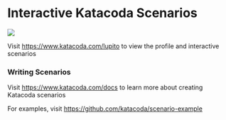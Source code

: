 # Interactive Katacoda Scenarios

[![](http://shields.katacoda.com/katacoda/lupito/count.svg)](https://www.katacoda.com/lupito "Get your profile on Katacoda.com")

Visit https://www.katacoda.com/lupito to view the profile and interactive scenarios

### Writing Scenarios
Visit https://www.katacoda.com/docs to learn more about creating Katacoda scenarios

For examples, visit https://github.com/katacoda/scenario-example
